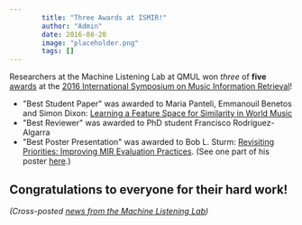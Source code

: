 ```yaml
---
        title: "Three Awards at ISMIR!"
        author: "Admin"
        date: 2016-08-20
        image: "placeholder.png"
        tags: []
---
```


Researchers at the Machine Listening Lab at QMUL won *three* of **five** [awards](https://wp.nyu.edu/ismir2016/event/awards/) at the [2016 International Symposium on Music Information Retrieval](https://wp.nyu.edu/ismir2016/)!

* "Best Student Paper" was awarded to Maria Panteli, Emmanouil Benetos and Simon Dixon: [Learning a Feature Space for Similarity in World Music](https://wp.nyu.edu/ismir2016/wp-content/uploads/sites/2294/2016/07/166_Paper.pdf)
* "Best Reviewer" was awarded to PhD student Francisco Rodríguez-Algarra
* "Best Poster Presentation" was awarded to Bob L. Sturm: [Revisiting Priorities: Improving MIR Evaluation Practices](https://wp.nyu.edu/ismir2016/wp-content/uploads/sites/2294/2016/07/128_Paper.pdf). (See one part of his poster [here](https://highnoongmt.wordpress.com/2016/08/09/come-see-my-illuminated-research-poster/).)

Congratulations to everyone for their hard work!
---
*(Cross-posted [news from the Machine Listening Lab](http://machine-listening.eecs.qmul.ac.uk/2016/08/three-awards-at-ismir-2016/))*
